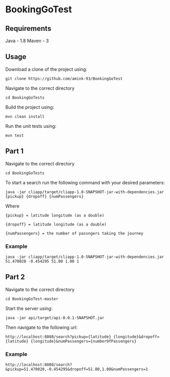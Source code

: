 # BookingGoTest

## Requirements 
Java - 1.8
Maven - 3


## Usage

Download a clone of the project using:

```
git clone https://github.com/amink-93/BookingGoTest
```
Navigate to the correct directory

``` 
cd BookingGoTests
```

Build the project using:

```
mvn clean install
```

Run the unit tests using:

```
mvn test
```


## Part 1

Navigate to the correct directory

``` 
cd BookingGoTests
```

To start a search run the following command with your desired parameters:

```
java -jar cliapp/target/cliapp-1.0-SNAPSHOT-jar-with-dependencies.jar {pickup} {dropoff} {numPassengers}
```

Where 

    {pickup} = latitude longitude (as a double)
    
    {dropoff} = latitude longitude (as a double)
    
    {numPassengers} = the number of passngers taking the journey
    
### Example

```
java -jar cliapp/target/cliapp-1.0-SNAPSHOT-jar-with-dependencies.jar 51.470020 -0.454295 51.00 1.00 1
```


## Part 2

Navigate to the correct directory 
``` 
cd BookingGoTest-master
```

Start the server using:

```
java -jar api/target/api-0.0.1-SNAPSHOT.jar
```

Then navigate to the following url:

```
http://localhost:8080/search?pickup={latitude} {longitude}&dropoff={latitude} {longitude}&numPassengers={numberOfPassengers}
```

### Example

```
http://localhost:8080/search?&pickup=51.470020,-0.454295&dropoff=51.00,1.00&numPassengers=1
```

    
    
